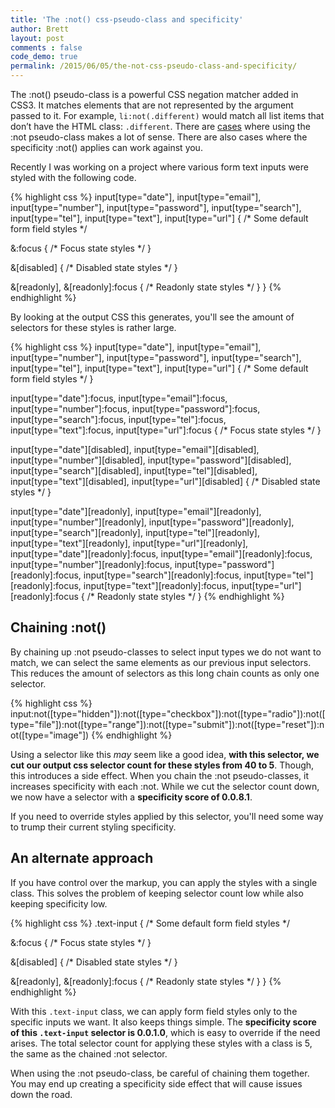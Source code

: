 ```yaml
---
title: 'The :not() css-pseudo-class and specificity'
author: Brett
layout: post
comments : false
code_demo: true
permalink: /2015/06/05/the-not-css-pseudo-class-and-specificity/
---
```


The :not() pseudo-class is a powerful CSS negation matcher added in CSS3. It matches elements that are not represented by the argument passed to it. For example, `li:not(.different)` would match all list items that don’t have the HTML class: `.different`. There are [cases](https://twitter.com/wesbos/status/606144483562913792) where using the :not pseudo-class makes a lot of sense. There are also cases where the specificity :not() applies can work against you.

Recently I was working on a project where various form text inputs were styled with the following code.

{% highlight css %}
input[type="date"],
input[type="email"],
input[type="number"],
input[type="password"],
input[type="search"],
input[type="tel"],
input[type="text"],
input[type="url"] {
  /* Some default form field styles */

  &:focus {
    /* Focus state styles */
  }

  &[disabled] {
    /* Disabled state styles */
  }

  &[readonly],
  &[readonly]:focus {
    /* Readonly state styles */
  }
}
{% endhighlight %}

By looking at the output CSS this generates, you'll see the amount of selectors for these styles is rather large.

{% highlight css %}
input[type="date"],
input[type="email"],
input[type="number"],
input[type="password"],
input[type="search"],
input[type="tel"],
input[type="text"],
input[type="url"] {
  /* Some default form field styles */
}

input[type="date"]:focus,
input[type="email"]:focus,
input[type="number"]:focus,
input[type="password"]:focus,
input[type="search"]:focus,
input[type="tel"]:focus,
input[type="text"]:focus,
input[type="url"]:focus {
  /* Focus state styles */
}

input[type="date"][disabled],
input[type="email"][disabled],
input[type="number"][disabled],
input[type="password"][disabled],
input[type="search"][disabled],
input[type="tel"][disabled],
input[type="text"][disabled],
input[type="url"][disabled] {
  /* Disabled state styles */
}

input[type="date"][readonly],
input[type="email"][readonly],
input[type="number"][readonly],
input[type="password"][readonly],
input[type="search"][readonly],
input[type="tel"][readonly],
input[type="text"][readonly],
input[type="url"][readonly],
input[type="date"][readonly]:focus,
input[type="email"][readonly]:focus,
input[type="number"][readonly]:focus,
input[type="password"][readonly]:focus,
input[type="search"][readonly]:focus,
input[type="tel"][readonly]:focus,
input[type="text"][readonly]:focus,
input[type="url"][readonly]:focus {
  /* Readonly state styles */
}
{% endhighlight %}

## Chaining :not()
By chaining up :not pseudo-classes to select input types we do not want to match, we can select the same elements as our previous input selectors. This reduces the amount of selectors as this long chain counts as only one selector.

{% highlight css %}
input:not([type="hidden"]):not([type="checkbox"]):not([type="radio"]):not([type="file"]):not([type="range"]):not([type="submit"]):not([type="reset"]):not([type="image"])
{% endhighlight %}

Using a selector like this *may* seem like a good idea, **with this selector, we cut our output css selector count for these styles from 40 to 5**. Though, this introduces a side effect. When you chain the :not pseudo-classes, it increases specificity with each :not. While we cut the selector count down, we now have a selector with a **specificity score of 0.0.8.1**.

If you need to override styles applied by this selector, you'll need some way to trump their current styling specificity.

## An alternate approach
If you have control over the markup, you can apply the styles with a single class. This solves the problem of keeping selector count low while also keeping specificity low.

{% highlight css %}
.text-input {
  /* Some default form field styles */

  &:focus {
    /* Focus state styles */
  }

  &[disabled] {
    /* Disabled state styles */
  }

  &[readonly],
  &[readonly]:focus {
    /* Readonly state styles */
  }
}
{% endhighlight %}

With this `.text-input` class, we can apply form field styles only to the specific inputs we want. It also keeps things simple. The **specificity score of this `.text-input` selector is 0.0.1.0**, which is easy to override if the need arises. The total selector count for applying these styles with a class is 5, the same as the chained :not selector.

When using the :not pseudo-class, be careful of chaining them together. You may end up creating a specificity side effect that will cause issues down the road.
